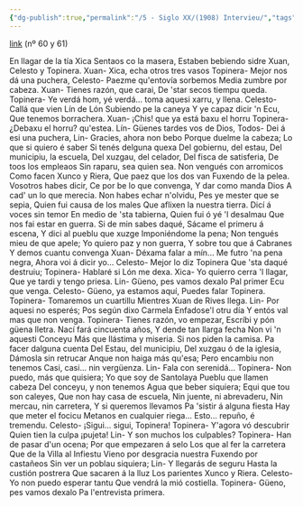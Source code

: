 ```yaml
---
{"dg-publish":true,"permalink":"/5 - Siglo XX/(1908) Intervieu/","tags":["#Siglo_20","central","escrito","Cabranes","a1908","Lín_de_Lón","poema","periódico"]}
---
```


[link](http://www.elecodecabranes.es/edicion-digital/primera-epoca/eco-n61_240_59_306_0_4_in.html) (nº 60 y 61)

En llagar de la tía Xica
Sentaos co la masera,
Estaben bebiendo sidre
Xuan, Celesto y Topinera.
Xuan- Xica, echa otros tres vasos
Topinera- Mejor nos dá una puchera,
Celesto- Paezme qu'entovía sorbemos
Media zumbre por cabeza.
Xuan- Tienes razón, que carai,
De 'star secos tiempu queda.
Topinera- Ye verdá hom, yé verdá...
toma aquesi xarru, y llena.
Celesto- Callá que vien Lín de Lón
Subiendo pe la caneya
Y ye capaz dicir 'n Ecu,
Que tenemos borrachera.
Xuan- ¡Chis! que ya está baxu el horru
Topinera- ¿Debaxu el horru? qu'estea.
Lín- Güenes tardes vos de Dios,
Todos- Dei á esi una puchera,
Lin- Gracies, ahora non bebo
Porque duelme la cabeza;
Lo que si quiero é saber
Si tenés delguna quexa
Del gobiernu, del estau,
Del municipiu, la escuela,
Del xuzgau, del celador,
Del fisca de satisferia,
De toos los empleaos
Sin raparu, sea quien sea.
Non vengués con arromicos
Como facen Xunco y Riera,
Que paez que los dos van
Fuxendo de la pelea.
Vosotros habes dicir,
Ce por be lo que convenga,
Y dar como manda Dios
A cad' un lo que merecia.
Non habes echar n'olvidu,
Pes ye mester que se sepia,
Quien fui causa de los males
Que aflixen la nuestra tierra.
Dicí á voces sin temor
En medio de 'sta tabierna,
Quien fui ó yé 'l desalmau
Que nos fai estar en guerra.
Si de min sabes daqué,
Sácame el primeru á escena,
Y dici al pueblu que xuzge
Imponiéndome la pena;
Non tengués mieu de que apele;
Yo quiero paz y non guerra,
Y sobre tou que á Cabranes
Y demos cuantu convenga
Xuan- Déxama falar a mín...
Me futro 'na pena negra,
Ahora voi á dicir yo...
Celesto- Mejor lo diz Topinera
Que 'sta daqué destruiu;
Topinera- Hablaré si Lón me dexa.
Xica- Yo quierro cerra 'l llagar,
Que ye tardi y tengo priesa.
Lin- Güeno, pes vamos dexalo
Pal primer Ecu que venga.
Celesto- Güeno, ya estamos aquí,
Puedes falar Topinera.
Topinera- Tomaremos un cuartillu
Mientres Xuan de Rives llega.
Lin- Por aquesi no esperés;
Pos según dixo Carmela
Enfadose'l otru día
Y entós val mas que non venga.
Topinera- Tienes razón, vo empezar,
Escríbi y pón güena lletra.
Nací fará cincuenta años,
Y dende tan llarga fecha
Non vi 'n aquesti Conceyu
Más que llástima y miseria.
Si nos piden la camisa.
Pa facer dalguna cuenta
Del Estau, del municipiu,
Del xuzgau ó de la iglesia,
Dámosla sin retrucar
Anque non haiga más qu'esa;
Pero encambiu non tenemos
Casi, casi... nin vergüenza.
Lin- Fala con serenidá...
Topinera- Non puedo, más que quisiera;
Yo que soy de Santolaya
Pueblu que llamen cabeza
Del conceyu, y non tenemos
Agua que beber siquiera;
Equi que tou son caleyes,
Que non hay casa de escuela,
Nin juente, ni abrevaderu,
Nin mercau, nin carretera,
Y si queremos llevamos
Pa 'sistir á alguna fiesta
Hay que meter el focicu
Metanos en cualquier riega...
Esto... repuño, é tremendu.
Celesto- ¡Sigui... sigui, Topinera!
Topinera- Y'agora vó descubrir
Quien tien la culpa ¡pujeta!
Lin- Y son muchos los culpables?
Topinera- Han de pasar d'un ocena;
Por que empezaren á selo
Los que al fer la carretera
Que de la Villa al Infiestu
Vieno por desgracia nuestra
Fuxendo por castañeos
Sin ver un poblau siquiera;
Lin- Y llegarás de seguru
Hasta la custión postrera
Que sacaren á la lluz
Los parientes Xunco y Riera.
Celesto- Yo non puedo esperar tantu
Que vendrá la mió costiella.
Topinera- Güeno, pes vamos dexalo
Pa l'entrevista primera.